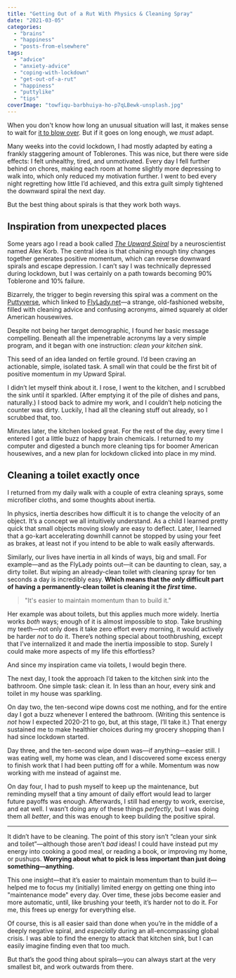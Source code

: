 ```yaml
---
title: "Getting Out of a Rut With Physics & Cleaning Spray"
date: "2021-03-05"
categories: 
  - "brains"
  - "happiness"
  - "posts-from-elsewhere"
tags: 
  - "advice"
  - "anxiety-advice"
  - "coping-with-lockdown"
  - "get-out-of-a-rut"
  - "happiness"
  - "puttylike"
  - "tips"
coverImage: "towfiqu-barbhuiya-ho-p7qLBewk-unsplash.jpg"
---
```


When you don't know how long an unusual situation will last, it makes sense to wait for [it to blow over](https://www.youtube.com/watch?v=6htT-aVJup4). But if it goes on long enough, we _must_ adapt.

<!--more-->

Many weeks into the covid lockdown, I had mostly adapted by eating a frankly staggering amount of Toblerones. This was nice, but there were side effects: I felt unhealthy, tired, and unmotivated. Every day I fell further behind on chores, making each room at home slightly more depressing to walk into, which only reduced my motivation further. I went to bed every night regretting how little I’d achieved, and this extra guilt simply tightened the downward spiral the next day.

But the best thing about spirals is that they work both ways.

## Inspiration from unexpected places

Some years ago I read a book called [_The Upward Spiral_](https://www.goodreads.com/book/show/21413760-the-upward-spiral) by a neuroscientist named Alex Korb. The central idea is that chaining enough tiny changes together generates positive momentum, which can reverse downward spirals and escape depression. I can’t say I was technically depressed during lockdown, but I was certainly on a path towards becoming 90% Toblerone and 10% failure.

Bizarrely, the trigger to begin reversing this spiral was a comment on the [Puttyverse](https://theputtytribe.com/), which linked to [FlyLady.net](http://www.flylady.net/)—a strange, old-fashioned website, filled with cleaning advice and confusing acronyms, aimed squarely at older American housewives.

Despite not being her target demographic, I found her basic message compelling. Beneath all the impenetrable acronyms lay a very simple program, and it began with one instruction: _clean your kitchen sink_.

This seed of an idea landed on fertile ground. I’d been craving an actionable, simple, isolated task. A small win that could be the first bit of positive momentum in my Upward Spiral.

I didn’t let myself think about it. I rose, I went to the kitchen, and I scrubbed the sink until it sparkled. (After emptying it of the pile of dishes and pans, naturally.) I stood back to admire my work, and I couldn’t help noticing the counter was dirty. Luckily, I had all the cleaning stuff out already, so I scrubbed that, too.

Minutes later, the kitchen looked great. For the rest of the day, every time I entered I got a little buzz of happy brain chemicals. I returned to my computer and digested a bunch more cleaning tips for boomer American housewives, and a new plan for lockdown clicked into place in my mind.

## Cleaning a toilet exactly once

I returned from my daily walk with a couple of extra cleaning sprays, some microfiber cloths, and some thoughts about inertia.

In physics, inertia describes how difficult it is to change the velocity of an object. It’s a concept we all intuitively understand. As a child I learned pretty quick that small objects moving slowly are easy to deflect. Later, I learned that a go-kart accelerating downhill cannot be stopped by using your feet as brakes, at least not if you intend to be able to walk easily afterwards.

Similarly, our lives have inertia in all kinds of ways, big and small. For example—and as the FlyLady points out—it can be daunting to clean, say, a dirty toilet. But wiping an already-clean toilet with cleaning spray for ten seconds a day is incredibly easy. **Which means that the _only_ difficult part of having a permanently-clean toilet is cleaning it the _first_ time.**

> "It's easier to maintain momentum than to build it."

Her example was about toilets, but this applies much more widely. Inertia works _both_ ways; enough of it is almost impossible to stop. Take brushing my teeth—not only does it take zero effort every morning, it would actively be harder _not_ to do it. There’s nothing special about toothbrushing, except that I’ve internalized it and made the inertia impossible to stop. Surely I could make more aspects of my life this effortless?

And since my inspiration came via toilets, I would begin there.

The next day, I took the approach I’d taken to the kitchen sink into the bathroom. One simple task: clean it. In less than an hour, every sink and toilet in my house was sparkling.

On day two, the ten-second wipe downs cost me nothing, and for the entire day I got a buzz whenever I entered the bathroom. (Writing this sentence is _not_ how I expected 2020-21 to go, but, at this stage, I’ll take it.) That energy sustained me to make healthier choices during my grocery shopping than I had since lockdown started.

Day three, and the ten-second wipe down was—if anything—easier still. I was eating well, my home was clean, and I discovered some excess energy to finish work that I had been putting off for a while. Momentum was now working with me instead of against me.

On day four, I had to push myself to keep up the maintenance, but reminding myself that a tiny amount of daily effort would lead to larger future payoffs was enough. Afterwards, I still had energy to work, exercise, and eat well. I wasn’t doing any of these things _perfectly_, but I was doing them all _better_, and this was enough to keep building the positive spiral.

* * *

It didn’t have to be cleaning. The point of this story isn’t “clean your sink and toilet”—although those aren’t _bad_ ideas! I could have instead put my energy into cooking a good meal, or reading a book, or improving my home, or pushups. **Worrying about what to pick is less important than just doing something—anything.**

This one insight—that it’s easier to maintain momentum than to build it—helped me to focus my (initially) limited energy on getting one thing into "maintenance mode" every day. Over time, these jobs become easier and more automatic, until, like brushing your teeth, it’s harder not to do it. For me, this frees up energy for everything else.

Of course, this is all easier said than done when you’re in the middle of a deeply negative spiral, and _especially_ during an all-encompassing global crisis. I was able to find the energy to attack that kitchen sink, but I can easily imagine finding even that too much.

But that’s the good thing about spirals—you can always start at the very smallest bit, and work outwards from there.
